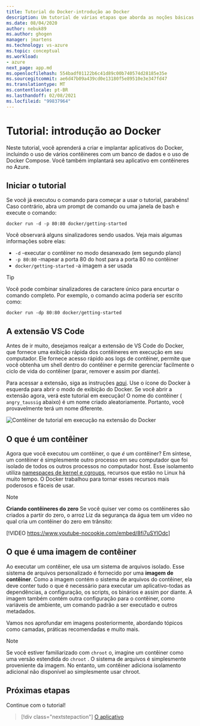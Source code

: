 ```yaml
---
title: Tutorial do Docker-introdução ao Docker
description: Um tutorial de várias etapas que aborda as noções básicas de como trabalhar com o Docker com o Visual Studio Code.
ms.date: 08/04/2020
author: nebuk89
ms.author: ghogen
manager: jmartens
ms.technology: vs-azure
ms.topic: conceptual
ms.workload:
- azure
next_page: app.md
ms.openlocfilehash: 554badf01122b6c41d89c00b740574d28185e35e
ms.sourcegitcommit: ae6d47b09a439cd0e13180f5e89510e3e347fd47
ms.translationtype: MT
ms.contentlocale: pt-BR
ms.lasthandoff: 02/08/2021
ms.locfileid: "99837964"
---
```

# <a name="tutorial-get-started-with-docker"></a>Tutorial: introdução ao Docker

Neste tutorial, você aprenderá a criar e implantar aplicativos do Docker, incluindo o uso de vários contêineres com um banco de dados e o uso de Docker Compose. Você também implantará seu aplicativo em contêineres no Azure.

## <a name="start-the-tutorial"></a>Iniciar o tutorial

Se você já executou o comando para começar a usar o tutorial, parabéns!  Caso contrário, abra um prompt de comando ou uma janela de bash e execute o comando:

```cli
docker run -d -p 80:80 docker/getting-started
```

Você observará alguns sinalizadores sendo usados. Veja mais algumas informações sobre elas:

- `-d` -executar o contêiner no modo desanexado (em segundo plano)
- `-p 80:80` -mapear a porta 80 do host para a porta 80 no contêiner
- `docker/getting-started` -a imagem a ser usada

> [!TIP]
> Você pode combinar sinalizadores de caractere único para encurtar o comando completo.
> Por exemplo, o comando acima poderia ser escrito como:
>
> ```cli
> docker run -dp 80:80 docker/getting-started
> ```

## <a name="the-vs-code-extension"></a>A extensão VS Code

Antes de ir muito, desejamos realçar a extensão de VS Code do Docker, que fornece uma exibição rápida dos contêineres em execução em seu computador. Ele fornece acesso rápido aos logs de contêiner, permite que você obtenha um shell dentro do contêiner e permite gerenciar facilmente o ciclo de vida do contêiner (parar, remover e assim por diante).

Para acessar a extensão, siga as instruções [aqui](https://code.visualstudio.com/docs/containers/overview). Use o ícone do Docker à esquerda para abrir o modo de exibição do Docker. Se você abrir a extensão agora, verá este tutorial em execução! O nome do contêiner ( `angry_taussig` abaixo) é um nome criado aleatoriamente. Portanto, você provavelmente terá um nome diferente.

![Contêiner de tutorial em execução na extensão do Docker](media/vs-tutorial-in-extension.png)

## <a name="what-is-a-container"></a>O que é um contêiner

Agora que você executou um contêiner, o que *é* um contêiner? Em síntese, um contêiner é simplesmente outro processo em seu computador que foi isolado de todos os outros processos no computador host. Esse isolamento utiliza [namespaces de kernel e cgroups](https://medium.com/@saschagrunert/demystifying-containers-part-i-kernel-space-2c53d6979504), recursos que estão no Linux há muito tempo. O Docker trabalhou para tornar esses recursos mais poderosos e fáceis de usar.

> [!NOTE]
> **Criando contêineres do zero** Se você quiser ver como os contêineres são criados a partir do zero, o arroz Liz da segurança da água tem um vídeo no qual cria um contêiner do zero em trânsito:
>
> [!VIDEO https://www.youtube-nocookie.com/embed/8fi7uSYlOdc]

## <a name="what-is-a-container-image"></a>O que é uma imagem de contêiner

Ao executar um contêiner, ele usa um sistema de arquivos isolado. Esse sistema de arquivos personalizado é fornecido por uma **imagem de contêiner**. Como a imagem contém o sistema de arquivos do contêiner, ela deve conter tudo o que é necessário para executar um aplicativo-todas as dependências, a configuração, os scripts, os binários e assim por diante. A imagem também contém outra configuração para o contêiner, como variáveis de ambiente, um comando padrão a ser executado e outros metadados.

Vamos nos aprofundar em imagens posteriormente, abordando tópicos como camadas, práticas recomendadas e muito mais.

> [!NOTE]
> Se você estiver familiarizado com `chroot` o, imagine um contêiner como uma versão estendida do `chroot` . O sistema de arquivos é simplesmente proveniente da imagem. No entanto, um contêiner adiciona isolamento adicional não disponível ao simplesmente usar chroot.

## <a name="next-steps"></a>Próximas etapas

Continue com o tutorial!

> [!div class="nextstepaction"]
> [O aplicativo](your-application.md)
